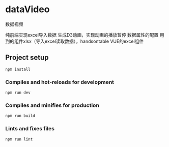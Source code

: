 # dataVideo

数据视频

纯前端实现excel导入数据 生成D3动画，实现动画的播放暂停 数据属性的配置
用到的组件xlsx（导入excel读取数据），handsontable VUE的excel组件

## Project setup
```
npm install
```

### Compiles and hot-reloads for development
```
npm run dev
```

### Compiles and minifies for production
```
npm run build
```

### Lints and fixes files
```
npm run lint
```